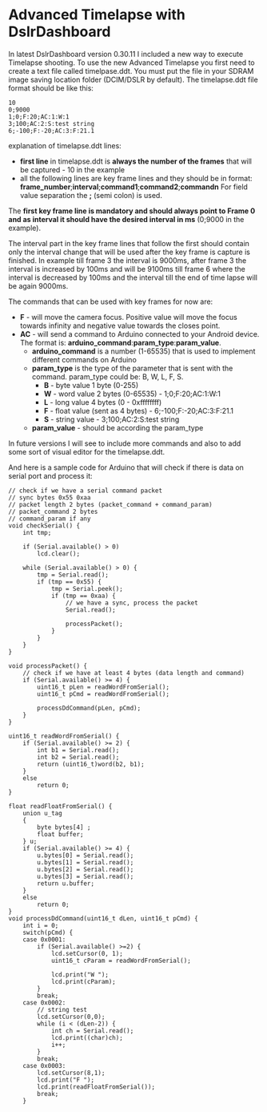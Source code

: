 # Advanced Timelapse with DslrDashboard #


In latest DslrDashboard version 0.30.11 I included a new way to execute Timelapse shooting.
To use the new Advanced Timelapse you first need to create a text file called timelpase.ddt.
You must put the file in your SDRAM image saving location folder (DCIM/DSLR by default).
The timelapse.ddt file format should be like this:

```
10
0;9000
1;0;F:20;AC:1:W:1
3;100;AC:2:S:test string
6;-100;F:-20;AC:3:F:21.1
```

explanation of timelapse.ddt lines:

  * **first line** in timelapse.ddt is **always the number of the frames** that will be captured - 10 in the example
  * all the following lines are key frame lines and they should be in format: **frame\_number**;**interval**;**command1**;**command2**;**commandn** For field value separation the **;** (semi colon) is used.


The **first key frame line is mandatory and should always point to Frame 0 and as interval it should have the desired interval in ms** (0;9000 in the example).

The interval part in the key frame lines that follow the first should contain only the interval change that will be used after the key frame is capture is finished. In example till frame 3 the interval is 9000ms, after frame 3 the interval is increased by 100ms and will be 9100ms till frame 6 where the interval is decreased by 100ms and the interval till the end of time lapse will be again 9000ms.

The commands that can be used with key frames for now are:
  * **F** - will move the camera focus. Positive value will move the focus towards infinity and negative value towards the closes point.
  * **AC** - will send a command to Arduino connected to your Android device. The format is: **arduino\_command**:**param\_type**:**param\_value**.
    * **arduino\_command** is a number (1-65535) that is used to implement different commands on Arduino
    * **param\_type** is the type of the parameter that is sent with the command. param\_type could be: B, W, L, F, S.
      * **B** - byte value 1 byte (0-255)
      * **W** - word value 2 bytes (0-65535) - 1;0;F:20;AC:1:W:1
      * **L** - long value 4 bytes (0 - 0xffffffff)
      * **F** - float value (sent as 4 bytes) - 6;-100;F:-20;AC:3:F:21.1
      * **S** - string value - 3;100;AC:2:S:test string
    * **param\_value** - should be according the param\_type

In future versions I will see to include more commands and also to add some sort of visual editor for the timelapse.ddt.

And here is a sample code for Arduino that will check if there is data on serial port and process it:

```
// check if we have a serial command packet
// sync bytes 0x55 0xaa
// packet length 2 bytes (packet_command + command_param)
// packet_command 2 bytes
// command_param if any
void checkSerial() {
	int tmp;
	
	if (Serial.available() > 0)
		lcd.clear();
	
	while (Serial.available() > 0) {
		tmp = Serial.read();
		if (tmp == 0x55) {
			tmp = Serial.peek();
			if (tmp == 0xaa) {
				// we have a sync, process the packet
				Serial.read();

				processPacket();
			}
		}
	}
}

void processPacket() {
	// check if we have at least 4 bytes (data length and command)
	if (Serial.available() >= 4) {
		uint16_t pLen = readWordFromSerial();
		uint16_t pCmd = readWordFromSerial();

		processDdCommand(pLen, pCmd);
	}
}

uint16_t readWordFromSerial() {
	if (Serial.available() >= 2) {
		int b1 = Serial.read();
		int b2 = Serial.read();
		return (uint16_t)word(b2, b1);
	}
	else
		return 0;
}

float readFloatFromSerial() {
	union u_tag
	{
		byte bytes[4] ;
		float buffer;
	} u;
	if (Serial.available() >= 4) {
		u.bytes[0] = Serial.read();
		u.bytes[1] = Serial.read();
		u.bytes[2] = Serial.read();
		u.bytes[3] = Serial.read();
		return u.buffer;
	}
	else
		return 0;
}
void processDdCommand(uint16_t dLen, uint16_t pCmd) {
	int i = 0;
	switch(pCmd) {
	case 0x0001:
		if (Serial.available() >=2) {
			lcd.setCursor(0, 1);
			uint16_t cParam = readWordFromSerial();

			lcd.print("W ");
			lcd.print(cParam);
		}
		break;
	case 0x0002:
		// string test
		lcd.setCursor(0,0);
		while (i < (dLen-2)) {
			int ch = Serial.read();
			lcd.print((char)ch);
			i++;
		}
		break;
	case 0x0003:
		lcd.setCursor(8,1);
		lcd.print("F ");
		lcd.print(readFloatFromSerial());
		break;
	}
```